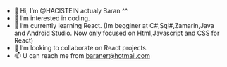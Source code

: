- 👋 Hi, I’m @HACISTEIN actualy Baran ^^
- 👀 I’m interested in coding.
- 🌱 I’m currently learning React. (Im begginer at C#,Sql#,Zamarin,Java and Android Studio. 
        Now only focused on Html,Javascript and CSS for React)
- 💞️ I’m looking to collaborate on React projects.
- 📫 U can reach me from baraner@hotmail.com

<!---
HACISTEIN/HACISTEIN is a ✨ special ✨ repository because its `README.md` (this file) appears on your GitHub profile.
You can click the Preview link to take a look at your changes.
--->
